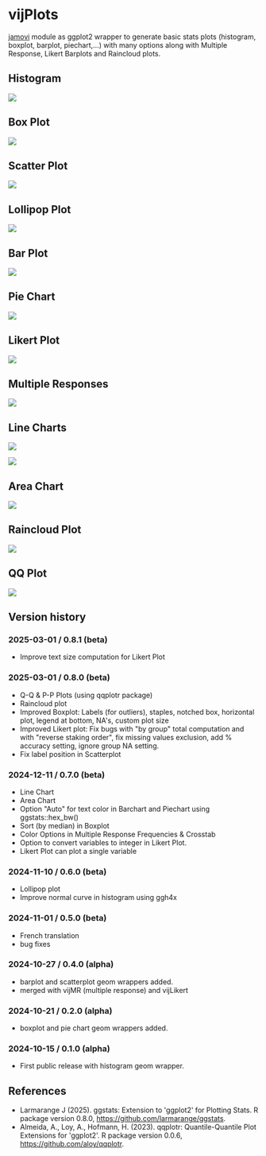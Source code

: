 # vijPlots

[jamovi](https://www.jamovi.org) module as ggplot2 wrapper to generate basic stats plots (histogram, boxplot, barplot, piechart,...) with many options along with Multiple Response, Likert Barplots and Raincloud plots.

## Histogram

![](img/hist.jpg)

## Box Plot

![](img/box.jpg)

## Scatter Plot

![](img/scatter.jpg)

## Lollipop Plot

![](img/lollipop.jpg)

## Bar Plot

![](img/bar.jpg)

## Pie Chart

![](img/pie.jpg)

## Likert Plot

![](img/likert.jpg)

## Multiple Responses

![](img/mr.jpg)

## Line Charts

![](img/linechart1.jpg)

![](img/linechart2.jpg)

## Area Chart

![](img/areachart.jpg)

## Raincloud Plot

![](img/raincloud.jpg)

## QQ Plot

![](img/qqplot.jpg)

## Version history

### 2025-03-01 / 0.8.1 (beta)

-   Improve text size computation for Likert Plot

### 2025-03-01 / 0.8.0 (beta)

-   Q-Q & P-P Plots (using qqplotr package)
-   Raincloud plot
-   Improved Boxplot: Labels (for outliers), staples, notched box, horizontal plot, legend at bottom, NA's, custom plot size
-   Improved Likert plot: Fix bugs with "by group" total computation and with "reverse staking order", fix missing values exclusion, add % accuracy setting, ignore group NA setting.
-   Fix label position in Scatterplot

### 2024-12-11 / 0.7.0 (beta)

-   Line Chart
-   Area Chart
-   Option "Auto" for text color in Barchart and Piechart using ggstats::hex_bw()
-   Sort (by median) in Boxplot
-   Color Options in Multiple Response Frequencies & Crosstab
-   Option to convert variables to integer in Likert Plot.
-   Likert Plot can plot a single variable

### 2024-11-10 / 0.6.0 (beta)

-   Lollipop plot
-   Improve normal curve in histogram using ggh4x

### 2024-11-01 / 0.5.0 (beta)

-   French translation
-   bug fixes

### 2024-10-27 / 0.4.0 (alpha)

-   barplot and scatterplot geom wrappers added.
-   merged with vijMR (multiple response) and vijLikert

### 2024-10-21 / 0.2.0 (alpha)

-   boxplot and pie chart geom wrappers added.

### 2024-10-15 / 0.1.0 (alpha)

-   First public release with histogram geom wrapper.

## References

-   Larmarange J (2025). ggstats: Extension to 'ggplot2' for Plotting Stats. R package version 0.8.0, <https://github.com/larmarange/ggstats>.
-   Almeida, A., Loy, A., Hofmann, H. (2023). qqplotr: Quantile-Quantile Plot Extensions for 'ggplot2'. R package version 0.0.6, <https://github.com/aloy/qqplotr>.
